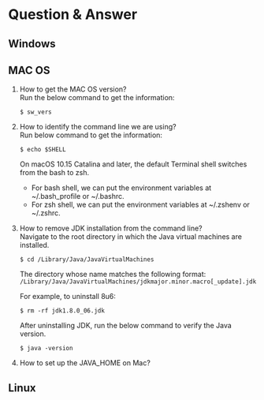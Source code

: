 # Question & Answer
## Windows

## MAC OS
1. How to get the MAC OS version?   
   Run the below command to get the information:
   ```shell
   $ sw_vers
   ```
2. How to identify the command line we are using?   
   Run below command to get the information:
   ```shell
   $ echo $SHELL
   ```
   On macOS 10.15 Catalina and later, the default Terminal shell switches from the bash to zsh.   
   - For bash shell, we can put the environment variables at ~/.bash_profile or ~/.bashrc.
   - For zsh shell, we can put the environment variables at ~/.zshenv or ~/.zshrc.

3. How to remove JDK installation from the command line?   
   Navigate to the root directory in which the Java virtual machines are installed.
   ```shell
   $ cd /Library/Java/JavaVirtualMachines
   ```

   The directory whose name matches the following format:   
   `/Library/Java/JavaVirtualMachines/jdkmajor.minor.macro[_update].jdk`

   For example, to uninstall 8u6:
   ```shell
   $ rm -rf jdk1.8.0_06.jdk
   ```
   After uninstalling JDK, run the below command to verify the Java version.
   ```shell
   $ java -version
   ```
4. How to set up the JAVA_HOME on Mac?
   

## Linux
